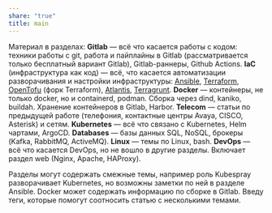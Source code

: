 ```yaml
---
share: "true"
title: main
---
```

Материал в разделах:
**Gitlab** — всё что касается работы с кодом: техники работы с git, работа и пайплайны в Gitlab (рассматривается только бесплатный вариант Gitlab), Gitlab-раннеры, Github Actions.
**IaC** (инфраструктура как код) — всё, что касается автоматизации разворачивания и настройки инфраструктуры: [Ansible](https://docs.ansible.com/ansible-core/2.16/index.html), [Terraform](https://www.terraform.io/), [OpenTofu](https://opentofu.org/) (форк Terraform), [Atlantis](https://www.runatlantis.io/), [Terragrunt](https://terragrunt.gruntwork.io/).
**Docker** — контейнеры, не только docker, но и containerd, podman. Сборка через dind, kaniko, buildah. Хранение контейнеров в Gitlab, Harbor.
**Telecom** — статьи по предыдущей работе (телефония, контактные центры Avaya, CISCO, Asterisk) и сетям.
**Kubernetes** — всё что связано с Kubernetes, Helm чартами, ArgoCD.
**Databases** — базы данных SQL, NoSQL, брокеры (Kafka, RabbitMQ, ActiveMQ).
**Linux** — темы по Linux, bash.
**DevOps** — всё что касается DevOps, но не вошло в другие разделы. Включает раздел web (Nginx, Apache, HAProxy).

Разделы могут содержать смежные темы, например роль Kubespray разворачивает Kubernetes, но возможны заметки по ней в разделе Ansible. Docker может содержать информацию по сборке в Gitlab. Введу теги, которые помогут соотносить статью с несколькими темами.